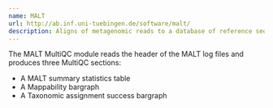 ```yaml
---
name: MALT
url: http://ab.inf.uni-tuebingen.de/software/malt/
description: Aligns of metagenomic reads to a database of reference sequences (such as NR, GenBank or Silva) and outputs a MEGAN RMA file
---
```


The MALT MultiQC module reads the header of the MALT log files and produces three MultiQC sections:

- A MALT summary statistics table
- A Mappability bargraph
- A Taxonomic assignment success bargraph

